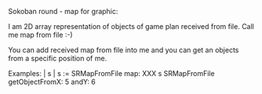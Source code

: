 Sokoban round - map for graphic:

I am 2D array representation of objects of game plan received from file.
Call me map from file :-)

You can add received map from file into me and you can get an objects from a specific position of me.

Examples:
| s |
s := SRMapFromFile map: XXX
s SRMapFromFile getObjectFromX: 5 andY: 6